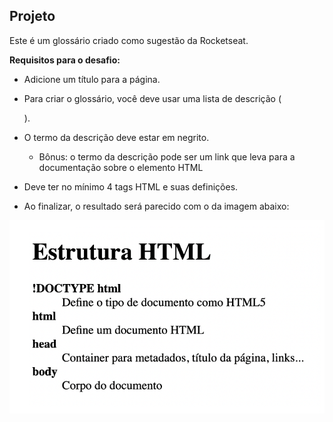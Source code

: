 ## Projeto

Este é um glossário criado como sugestão da Rocketseat.

**Requisitos para o desafio:**

- Adicione um título para a página.

- Para criar o glossário, você deve usar uma lista de descrição (<dl>).

- O termo da descrição deve estar em negrito.

  - Bônus: o termo da descrição pode ser um link que leva para a documentação sobre o elemento HTML

- Deve ter no mínimo 4 tags HTML e suas definições.

- Ao finalizar, o resultado será parecido com o da imagem abaixo:

<img src="./modelo.png" align="left">
